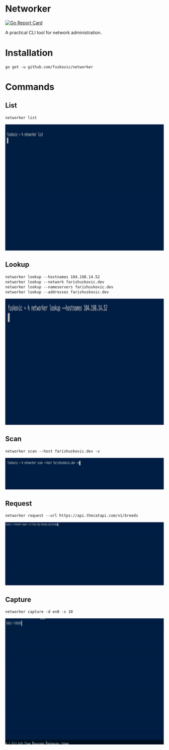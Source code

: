 # Networker

[![Go Report Card](https://goreportcard.com/badge/github.com/fuskovic/networker)](https://goreportcard.com/report/github.com/fuskovic/networker)

A practical CLI tool for network administration.

# Installation

    go get -u github.com/fuskovic/networker

# Commands

## List

    networker list

<img src="gifs/list.gif" height="400" width="1300">

## Lookup

    networker lookup --hostnames 104.198.14.52
    networker lookup --network farishuskovic.dev
    networker lookup --nameservers farishuskovic.dev
    networker lookup --addresses farishuskovic.dev


<img src="gifs/lookup.gif" height="400" width="1300">

## Scan

    networker scan --host farishuskovic.dev -v

<img src="gifs/scan.gif" height="100" width="1000">


## Request

    networker request --url https://api.thecatapi.com/v1/breeds

<img src="gifs/request.gif" height="200" widht="1000">


## Capture

    networker capture -d en0 -s 10

<img src="gifs/cap.gif" height="400" width="8130">

